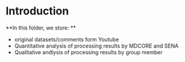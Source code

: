 # Introduction

  **In this folder, we store: **
  * original datasets/comments form Youtube 
  * Quantitative analysis of processing results by MDCORE and SENA
  * Qualitative andlysis of processing results by group member
